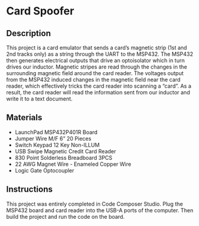 # Card Spoofer

## Description
This project is a card emulator that sends a card’s magnetic strip (1st and 2nd tracks only) as a string through the UART to the MSP432. The MSP432 then generates electrical outputs that drive an optoisolator which in turn drives our inductor. Magnetic stripes are read through the changes in the surrounding magnetic field around the card reader. The voltages output from the MSP432 induced changes in the magnetic field near the card reader, which effectively tricks the card reader into scanning a “card”. As a result, the card reader will read the information sent from our inductor and write it to a text document.

## Materials
- LaunchPad MSP432P401R Board
- Jumper Wire M/F 6” 20 Pieces
- Switch Keypad 12 Key Non-ILLUM
- USB Swipe Magnetic Credit Card Reader
- 830 Point Solderless Breadboard 3PCS
- 22 AWG Magnet Wire - Enameled Copper Wire
- Logic Gate Optocoupler


## Instructions
This project was entirely completed in Code Composer Studio. Plug the MSP432 board and card reader into the USB-A ports of the computer. Then build the project and run the code on the board.
